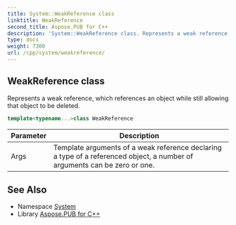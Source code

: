 ```yaml
---
title: System::WeakReference class
linktitle: WeakReference
second_title: Aspose.PUB for C++
description: 'System::WeakReference class. Represents a weak reference, which references an object while still allowing that object to be deleted in C++.'
type: docs
weight: 7300
url: /cpp/system/weakreference/
---
```

## WeakReference class


Represents a weak reference, which references an object while still allowing that object to be deleted.

```cpp
template<typename...>class WeakReference
```


| Parameter | Description |
| --- | --- |
| Args | Template arguments of a weak reference declaring a type of a referenced object, a number of arguments can be zero or one. |

## See Also

* Namespace [System](../)
* Library [Aspose.PUB for C++](../../)
